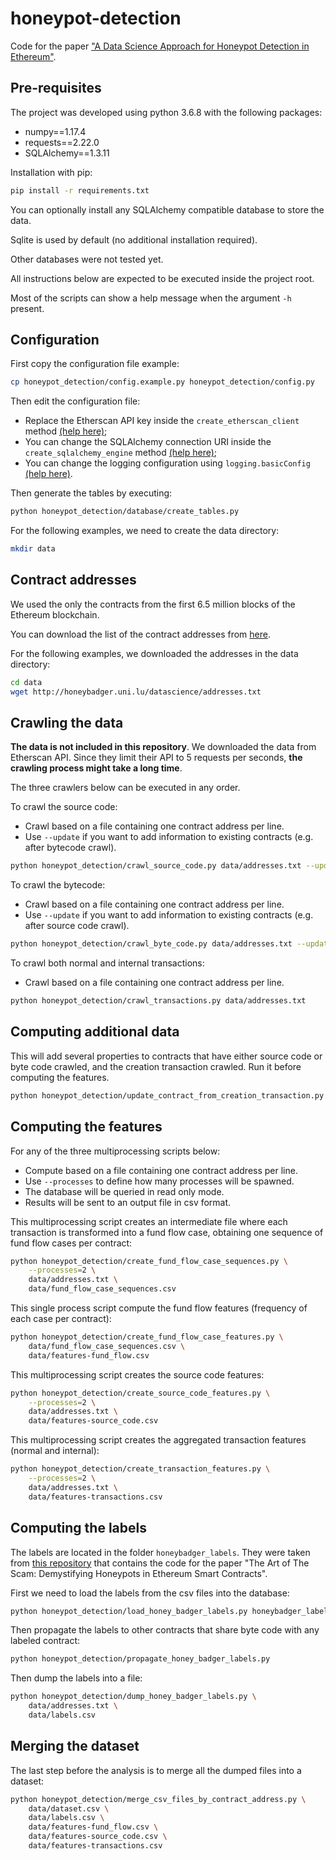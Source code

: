# honeypot-detection
Code for the paper ["A Data Science Approach for Honeypot Detection in Ethereum"](https://arxiv.org/abs/1910.01449).

## Pre-requisites

The project was developed using python 3.6.8 with the following packages:

- numpy==1.17.4
- requests==2.22.0
- SQLAlchemy==1.3.11

Installation with pip:

```bash
pip install -r requirements.txt
```

You can optionally install any SQLAlchemy compatible database to store the data.

Sqlite is used by default (no additional installation required).

Other databases were not tested yet.

All instructions below are expected to be executed inside the project root.

Most of the scripts can show a help message when the argument ``-h`` present.

## Configuration

First copy the configuration file example:

```bash
cp honeypot_detection/config.example.py honeypot_detection/config.py
```

Then edit the configuration file:

- Replace the Etherscan API key inside the ``create_etherscan_client`` method [(help here)](https://etherscan.io/apis);
- You can change the SQLAlchemy connection URI inside the ``create_sqlalchemy_engine`` method
[(help here)](https://docs.sqlalchemy.org/en/13/core/engines.html);
- You can change the logging configuration using ``logging.basicConfig``
[(help here)](https://docs.python.org/3/library/logging.html#logging.basicConfig).

Then generate the tables by executing:

```bash
python honeypot_detection/database/create_tables.py
```

For the following examples, we need to create the data directory:

```bash
mkdir data
```

## Contract addresses

We used the only the contracts from the first 6.5 million blocks of the Ethereum blockchain.

You can download the list of the contract addresses from [here](http://honeybadger.uni.lu/datascience/addresses.txt).

For the following examples, we downloaded the addresses in the data directory:

```bash
cd data
wget http://honeybadger.uni.lu/datascience/addresses.txt
```

## Crawling the data

**The data is not included in this repository**. We downloaded the data from Etherscan API.
Since they limit their API to 5 requests per seconds, **the crawling process might take a long time**.

The three crawlers below can be executed in any order.

To crawl the source code:

- Crawl based on a file containing one contract address per line.
- Use `--update` if you want to add information to existing contracts (e.g. after bytecode crawl).

```bash
python honeypot_detection/crawl_source_code.py data/addresses.txt --update
```

To crawl the bytecode:

- Crawl based on a file containing one contract address per line.
- Use `--update` if you want to add information to existing contracts (e.g. after source code crawl).

```bash
python honeypot_detection/crawl_byte_code.py data/addresses.txt --update
```

To crawl both normal and internal transactions:

- Crawl based on a file containing one contract address per line.

```bash
python honeypot_detection/crawl_transactions.py data/addresses.txt
```

## Computing additional data

This will add several properties to contracts that have either source code or byte code crawled,
and the creation transaction crawled. Run it before computing the features.

```bash
python honeypot_detection/update_contract_from_creation_transaction.py
```

## Computing the features

For any of the three multiprocessing scripts below:

- Compute based on a file containing one contract address per line.
- Use `--processes` to define how many processes will be spawned.
- The database will be queried in read only mode.
- Results will be sent to an output file in csv format.

This multiprocessing script creates an intermediate file where each transaction is transformed into a fund flow case,
obtaining one sequence of fund flow cases per contract:

```bash
python honeypot_detection/create_fund_flow_case_sequences.py \
    --processes=2 \
    data/addresses.txt \
    data/fund_flow_case_sequences.csv 
```

This single process script compute the fund flow features (frequency of each case per contract):

```bash
python honeypot_detection/create_fund_flow_case_features.py \
    data/fund_flow_case_sequences.csv \
    data/features-fund_flow.csv 
```

This multiprocessing script creates the source code features:

```bash
python honeypot_detection/create_source_code_features.py \
    --processes=2 \
    data/addresses.txt \
    data/features-source_code.csv 
```

This multiprocessing script creates the aggregated transaction features (normal and internal):

```bash
python honeypot_detection/create_transaction_features.py \
    --processes=2 \
    data/addresses.txt \
    data/features-transactions.csv 
```

## Computing the labels

The labels are located in the folder ``honeybadger_labels``.
They were taken from [this repository](https://github.com/christoftorres/HoneyBadger)
that contains the code for the paper "The Art of The Scam: Demystifying Honeypots in Ethereum Smart Contracts".

First we need to load the labels from the csv files into the database:

```bash
python honeypot_detection/load_honey_badger_labels.py honeybadger_labels
```

Then propagate the labels to other contracts that share byte code with any labeled contract:

```bash
python honeypot_detection/propagate_honey_badger_labels.py
```

Then dump the labels into a file:

```bash
python honeypot_detection/dump_honey_badger_labels.py \
    data/addresses.txt \
    data/labels.csv
```

## Merging the dataset

The last step before the analysis is to merge all the dumped files into a dataset:

```bash
python honeypot_detection/merge_csv_files_by_contract_address.py \
    data/dataset.csv \
    data/labels.csv \
    data/features-fund_flow.csv \
    data/features-source_code.csv \
    data/features-transactions.csv
```